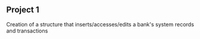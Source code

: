 ## Project 1

Creation of a structure that inserts/accesses/edits a bank's system records and transactions
